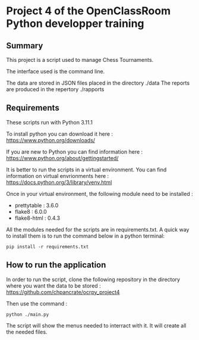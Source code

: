 # Project 4 of the OpenClassRoom Python developper training 

## Summary
This project is a script used to manage Chess Tournaments.

The interface used is the command line.

The data are stored in JSON files placed in the directory ./data
The reports are produced in the repertory ./rapports

## Requirements
These scripts run with Python 3.11.1

To install python you can download it here : https://www.python.org/downloads/

If you are new to Python you can find information here : https://www.python.org/about/gettingstarted/ 

It is better to run the scripts in a virtual environment. You can find information on virtual envrionments here : https://docs.python.org/3/library/venv.html 

Once in your virtual environment, the following module need to be installed :
- prettytable : 3.6.0
- flake8      : 6.0.0
- flake8-html : 0.4.3

All the modules needed for the scripts are in requirements.txt. A quick way to install them is to run the command below in a python terminal:
```
pip install -r requirements.txt
```

## How to run the application

In order to run the script, clone the following repository in the directory where you want the data to be stored : https://github.com/chpancrate/ocrpy_project4

Then use the command : 
```
python ./main.py
```
The script will show the menus needed to interract with it.
It will create all the needed files.


